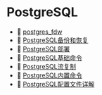 # PostgreSQL

* 📄 [postgres_fdw](siyuan://blocks/20230705141120-kha1hym)
* 📄 [PostgreSQL备份和恢复](siyuan://blocks/20230610173751-7kuw9cq)
* 📄 [PostgreSQL部署](siyuan://blocks/20230610173750-sq9kx7w)
* 📄 [PostgreSQL基础命令](siyuan://blocks/20230619163949-bo0um8n)
* 📄 [PostgreSQL流复制](siyuan://blocks/20230629162926-dr3tvuz)
* 📄 [PostgreSQL内置命令](siyuan://blocks/20230612212339-oivqycl)
* 📄 [PostgreSQL配置文件详解](siyuan://blocks/20230615105433-hzl9bd8)

‍
